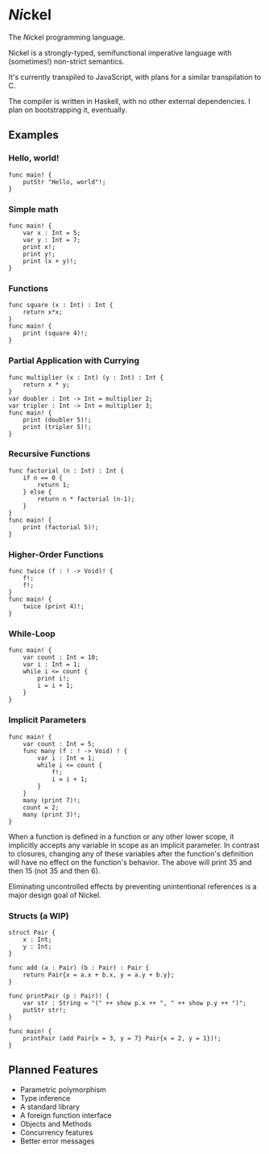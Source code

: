 # *Ni*ckel
The *Ni*ckel programming language.

Nickel is a strongly-typed, semifunctional imperative language with (sometimes!) non-strict semantics.

It's currently transpiled to JavaScript, with plans for a similar transpilation to C.

The compiler is written in Haskell, with no other external dependencies. I plan on bootstrapping it, eventually.

## Examples

### Hello, world!
```
func main! {
	putStr "Hello, world"!;
}
```
### Simple math
```
func main! { 
	var x : Int = 5;
	var y : Int = 7;
	print x!;
	print y!;
	print (x + y)!;
}
```
### Functions
```
func square (x : Int) : Int {
	return x*x;
}
func main! {
	print (square 4)!;	
}
```
### Partial Application with Currying
```
func multiplier (x : Int) (y : Int) : Int {
	return x * y;
}
var doubler : Int -> Int = multiplier 2;
var tripler : Int -> Int = multiplier 3;
func main! {
	print (doubler 5)!;
	print (tripler 5)!;
}
```
### Recursive Functions
```
func factorial (n : Int) : Int {
	if n == 0 {
		return 1;
	} else {
		return n * factorial (n-1);
	}
}
func main! {
	print (factorial 5)!;	
}
```
### Higher-Order Functions
```
func twice (f : ! -> Void)! {
	f!;
	f!;
}
func main! {
	twice (print 4)!;
}
```
### While-Loop
```
func main! {
	var count : Int = 10;
	var i : Int = 1;
	while i <= count {
		print i!;
		i = i + 1;
	}
}
```
### Implicit Parameters
```
func main! {
	var count : Int = 5;
	func many (f : ! -> Void) ! {
		var i : Int = 1;
		while i <= count {
			f!;
			i = i + 1;
		}
	}
	many (print 7)!;
	count = 2;
	many (print 3)!;
}
```
When a function is defined in a function or any other lower scope,
it implicitly accepts any variable in scope as an implicit parameter.
In contrast to closures, changing any of these variables after the function's
definition will have no effect on the function's behavior.
The above will print 35 and then 15 (not 35 and then 6).

Eliminating uncontrolled effects by preventing unintentional references is a major design goal of Nickel.
### Structs (a WIP)
```
struct Pair {
	x : Int;
	y : Int;
}

func add (a : Pair) (b : Pair) : Pair {
	return Pair{x = a.x + b.x, y = a.y + b.y};
}

func printPair (p : Pair)! {
	var str : String = "(" ++ show p.x ++ ", " ++ show p.y ++ ")";
	putStr str!;
}

func main! {
	printPair (add Pair{x = 3, y = 7} Pair{x = 2, y = 1})!;
}
```

## Planned Features

* Parametric polymorphism
* Type inference
* A standard library
* A foreign function interface
* Objects and Methods
* Concurrency features
* Better error messages
